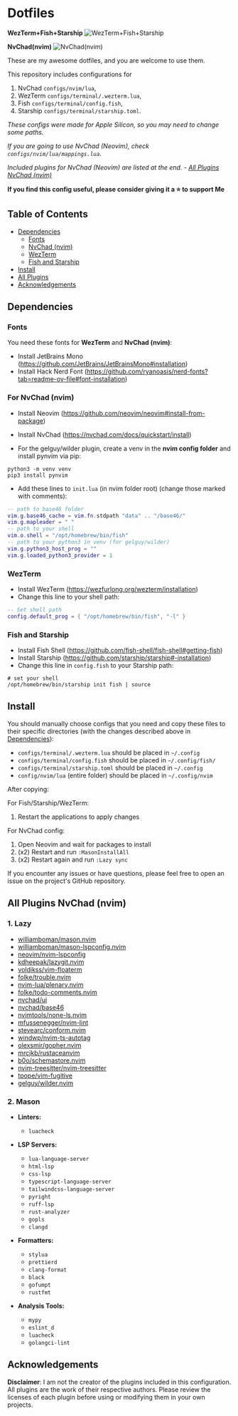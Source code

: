 # Dotfiles

**WezTerm+Fish+Starship**
<img src="./images/Wezterm+Fish+Starship.png" alt="WezTerm+Fish+Starship"/>

**NvChad(nvim)**
<img src="./images/NvChad(nvim).png" alt="NvChad(nvim)"/>

These are my awesome dotfiles, and you are welcome to use them.

This repository includes configurations for

1. NvChad `configs/nvim/lua`,
2. WezTerm `configs/terminal/.wezterm.lua`,
3. Fish `configs/terminal/config.fish`,
4. Starship `configs/terminal/starship.toml`.

_These configs were made for Apple Silicon, so you may need to change some paths._

_If you are going to use NvChad (Neovim), check `configs/nvim/lua/mappings.lua`._

_Included plugins for NvChad (Neovim) are listed at the end. - [All Plugins NvChad (nvim)](#all-plugins-nvchad-nvim)_

**If you find this config useful, please consider giving it a ⭐ to support Me**

## Table of Contents

- [Dependencies](#dependencies)
  - [Fonts](#fonts)
  - [NvChad (nvim)](#for-nvchad-nvim)
  - [WezTerm](#wezterm)
  - [Fish and Starship](#fish-and-starship)
- [Install](#install)
- [All Plugins](#all-plugins-nvchad-nvim)
- [Acknowledgements](#Acknowledgements)

## Dependencies

### Fonts

You need these fonts for **WezTerm** and **NvChad (nvim)**:

- Install JetBrains Mono (https://github.com/JetBrains/JetBrainsMono#installation)
- Install Hack Nerd Font (https://github.com/ryanoasis/nerd-fonts?tab=readme-ov-file#font-installation)

### For NvChad (nvim)

- Install Neovim (https://github.com/neovim/neovim#install-from-package)
- Install NvChad (https://nvchad.com/docs/quickstart/install)

- For the gelguy/wilder plugin, create a venv in the **nvim config folder** and install pynvim via pip:

```shell
python3 -m venv venv
pip3 install pynvim
```

- Add these lines to `init.lua` (in nvim folder root) (change those marked with comments):

```lua
-- path to base46 folder
vim.g.base46_cache = vim.fn.stdpath "data" .. "/base46/"
vim.g.mapleader = " "
-- path to your shell
vim.o.shell = "/opt/homebrew/bin/fish"
-- path to your python3 in venv (for gelguy/wilder)
vim.g.python3_host_prog = ""
vim.g.loaded_python3_provider = 1
```

### WezTerm

- Install WezTerm (https://wezfurlong.org/wezterm/installation)
- Change this line to your shell path:

```lua
-- Set shell path
config.default_prog = { "/opt/homebrew/bin/fish", "-l" }
```

### Fish and Starship

- Install Fish Shell (https://github.com/fish-shell/fish-shell#getting-fish)
- Install Starship (https://github.com/starship/starship#-installation)
- Change this line in `config.fish` to your Starship path:

```fish
# set your shell
/opt/homebrew/bin/starship init fish | source
```

## Install

You should manually choose configs that you need and copy these files to their specific directories (with the changes described above in [Dependencies](#dependencies)):

- `configs/terminal/.wezterm.lua` should be placed in `~/.config`
- `configs/terminal/config.fish` should be placed in `~/.config/fish/`
- `configs/terminal/starship.toml` should be placed in `~/.config`
- `config/nvim/lua` (entire folder) should be placed in `~/.config/nvim`

After copying:

For Fish/Starship/WezTerm:

1. Restart the applications to apply changes

For NvChad config:

1. Open Neovim and wait for packages to install
2. (x2) Restart and run `:MasonInstallAll`
3. (x2) Restart again and run `:Lazy sync`

If you encounter any issues or have questions, please feel free to open an issue on the project's GitHub repository.

## All Plugins NvChad (nvim)

### 1. Lazy

- [williamboman/mason.nvim](https://github.com/williamboman/mason.nvim)
- [williamboman/mason-lspconfig.nvim](https://github.com/williamboman/mason-lspconfig.nvim)
- [neovim/nvim-lspconfig](https://github.com/neovim/nvim-lspconfig)
- [kdheepak/lazygit.nvim](https://github.com/kdheepak/lazygit.nvim)
- [voldikss/vim-floaterm](https://github.com/voldikss/vim-floaterm)
- [folke/trouble.nvim](https://github.com/folke/trouble.nvim)
- [nvim-lua/plenary.nvim](https://github.com/nvim-lua/plenary.nvim)
- [folke/todo-comments.nvim](https://github.com/folke/todo-comments.nvim)
- [nvchad/ui](https://github.com/NvChad/ui)
- [nvchad/base46](https://github.com/NvChad/base46)
- [nvimtools/none-ls.nvim](https://github.com/nvimtools/none-ls.nvim)
- [mfussenegger/nvim-lint](https://github.com/mfussenegger/nvim-lint)
- [stevearc/conform.nvim](https://github.com/stevearc/conform.nvim)
- [windwp/nvim-ts-autotag](https://github.com/windwp/nvim-ts-autotag)
- [olexsmir/gopher.nvim](https://github.com/olexsmir/gopher.nvim)
- [mrcjkb/rustaceanvim](https://github.com/mrcjkb/rustaceanvim)
- [b0o/schemastore.nvim](https://github.com/b0o/schemastore.nvim)
- [nvim-treesitter/nvim-treesitter](https://github.com/nvim-treesitter/nvim-treesitter)
- [tpope/vim-fugitive](https://github.com/tpope/vim-fugitive)
- [gelguy/wilder.nvim](https://github.com/gelguy/wilder.nvim)

### 2. Mason

- **Linters:**

  - `luacheck`

- **LSP Servers:**

  - `lua-language-server`
  - `html-lsp`
  - `css-lsp`
  - `typescript-language-server`
  - `tailwindcss-language-server`
  - `pyright`
  - `ruff-lsp`
  - `rust-analyzer`
  - `gopls`
  - `clangd`

- **Formatters:**

  - `stylua`
  - `prettierd`
  - `clang-format`
  - `black`
  - `gofumpt`
  - `rustfmt`

- **Analysis Tools:**

  - `mypy`
  - `eslint_d`
  - `luacheck`
  - `golangci-lint`

## Acknowledgements

**Disclaimer**: I am not the creator of the plugins included in this configuration. All plugins are the work of their respective authors. Please review the licenses of each plugin before using or modifying them in your own projects.
